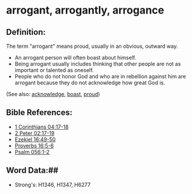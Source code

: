 # arrogant, arrogantly, arrogance #

## Definition: ##

The term "arrogant" means proud, usually in an obvious, outward way.

* An arrogant person will often boast about himself.
* Being arrogant usually includes thinking that other people are not as important or talented as oneself.
* People who do not honor God and who are in rebellion against him are arrogant because they do not acknowledge how great God is.

(See also: [acknowledge](acknowledge.md), [boast](../kt/boast.md), [proud](proud.md))

## Bible References: ##

* [1 Corinthians 04:17-18](rc://en/tn/help/1co/04/17)
* [2 Peter 02:17-19](rc://en/tn/help/2pe/02/17)
* [Ezekiel 16:49-50](rc://en/tn/help/ezk/16/49)
* [Proverbs 16:5-6](rc://en/tn/help/pro/16/05)
* [Psalm 056:1-2](rc://en/tn/help/psa/056/001)

## Word Data:##

* Strong's: H1346, H1347, H6277
